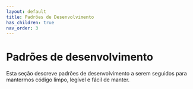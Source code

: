 ```yaml
---
layout: default
title: Padrões de Desenvolvimento
has_children: true
nav_order: 3
---
```


# Padrões de desenvolvimento
Esta seção descreve padrões de desenvolvimento a serem seguidos para mantermos código limpo, legível e fácil de manter.

